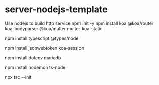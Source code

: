 # server-nodejs-template
Use nodejs to build http service
npm init -y
npm install koa @koa/router koa-bodyparser @koa/multer multer koa-static  

npm install typescript @types/node

npm install jsonwebtoken koa-session 

npm install dotenv mariadb 

npm install nodemon ts-node

npx tsc --init
